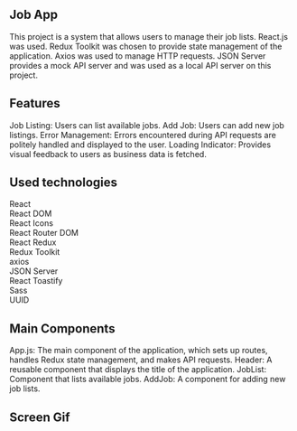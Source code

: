 <h2> Job App</h2>
This project is a system that allows users to manage their job lists. React.js was used. Redux Toolkit was chosen to provide state management of the application. Axios was used to manage HTTP requests. JSON Server provides a mock API server and was used as a local API server on this project.

<h2> Features</h2>
Job Listing: Users can list available jobs.
Add Job: Users can add new job listings.
Error Management: Errors encountered during API requests are politely handled and displayed to the user.
Loading Indicator: Provides visual feedback to users as business data is fetched.

<h2> Used technologies</h2>

React </br>
React DOM </br>
React Icons </br>
React Router DOM </br>
React Redux </br>
Redux Toolkit </br>
axios </br>
JSON Server </br>
React Toastify </br>
Sass </br>
UUID </br>

<h2> Main Components</h2>

App.js: The main component of the application, which sets up routes, handles Redux state management, and makes API requests.
Header: A reusable component that displays the title of the application.
JobList: Component that lists available jobs.
AddJob: A component for adding new job lists.

<h2> Screen Gif</h2>
